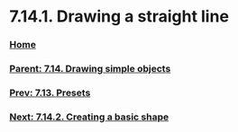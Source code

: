 # 7.14.1. Drawing a straight line

### [Home](./00-home.md)
### [Parent: 7.14. Drawing simple objects](./07-14-00-drawing-simple-objects.md)
### [Prev: 7.13. Presets](./07-13-presets.md)
### [Next: 7.14.2. Creating a basic shape](./07-14-02-creating-a-basic-shape.md)
